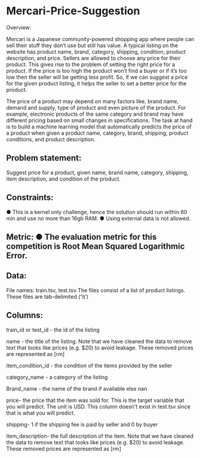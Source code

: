 # Mercari-Price-Suggestion

Overview: 
 
Mercari is a Japanese community-powered shopping app where people can sell their stuff they don’t use but still has value. A typical listing on the website has product name, brand, category, shipping, condition, product description, and price. Sellers are allowed to choose any price for their product. This gives rise to the problem of setting the right price for a product. If the price is too high the product won’t find a buyer or if it’s too low then the seller will be getting less profit. So, if we can suggest a price for the given product listing, it helps the seller to set a better price for the product.  

 
The price of a product may depend on many factors like, brand name, demand and supply, type of product and even picture of the product. For example, electronic products of the same category and brand may have different pricing based on small changes in specifications. The task at hand is to build a machine learning model that automatically predicts the price of a product when given a product name, category, brand, shipping, product conditions, and product description.  
 
## Problem statement: 
Suggest price for a product, given name, brand name, category, shipping, item description, and condition of the product. 

## Constraints: 
● This is a kernel only challenge, hence the solution should run within 60 min and use no more than 16gb RAM. 
● Using external data is not allowed. 

## Metric: ● The evaluation metric for this competition is Root Mean Squared Logarithmic Error. 
 
## Data:
File names: train.tsv, test.tsv The files consist of a list of product listings. These files are tab-delimited (‘\t’) 

## Columns: 
train_id or test_id - the id of the listing 

name - the title of the listing. Note that we have cleaned the data to remove text that looks like prices (e.g. $20) to avoid leakage. These removed prices are represented as [rm] 

item_condition_id - the condition of the items provided by the seller 

category_name - a category of the listing 

Brand_name - the name of the brand if available else nan 

price- the price that the item was sold for. This is the target variable that you will predict. The unit is USD. This column doesn't exist in test.tsv since that is what you will predict. 

shipping- 1 if the shipping fee is paid by seller and 0 by buyer 

item_description- the full description of the item. Note that we have cleaned the data to remove text that looks like prices (e.g. $20) to avoid leakage. These removed prices are represented as [rm] 
 
 
